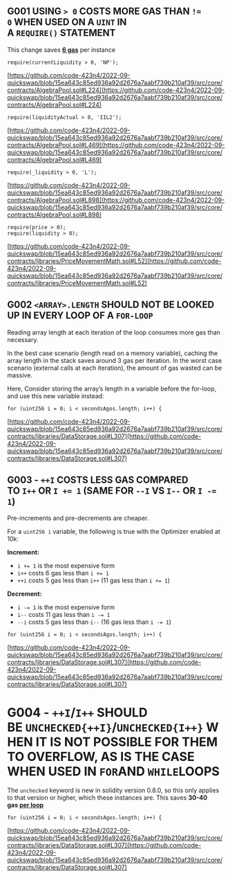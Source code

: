 ## G001 USING `> 0` COSTS MORE GAS THAN `!= 0` WHEN USED ON A `UINT` IN A `REQUIRE()` STATEMENT

This change saves **[6 gas](https://aws1.discourse-cdn.com/business6/uploads/zeppelin/original/2X/3/363a367d6d68851f27d2679d10706cd16d788b96.png)** per instance


```solidity
require(currentLiquidity > 0, 'NP');
```

[https://github.com/code-423n4/2022-09-quickswap/blob/15ea643c85ed936a92d2676a7aabf739b210af39/src/core/contracts/AlgebraPool.sol#L224](https://github.com/code-423n4/2022-09-quickswap/blob/15ea643c85ed936a92d2676a7aabf739b210af39/src/core/contracts/AlgebraPool.sol#L224)

```solidity
require(liquidityActual > 0, 'IIL2');
```

[https://github.com/code-423n4/2022-09-quickswap/blob/15ea643c85ed936a92d2676a7aabf739b210af39/src/core/contracts/AlgebraPool.sol#L469](https://github.com/code-423n4/2022-09-quickswap/blob/15ea643c85ed936a92d2676a7aabf739b210af39/src/core/contracts/AlgebraPool.sol#L469)

```solidity
require(_liquidity > 0, 'L');
```

[https://github.com/code-423n4/2022-09-quickswap/blob/15ea643c85ed936a92d2676a7aabf739b210af39/src/core/contracts/AlgebraPool.sol#L898](https://github.com/code-423n4/2022-09-quickswap/blob/15ea643c85ed936a92d2676a7aabf739b210af39/src/core/contracts/AlgebraPool.sol#L898)

```solidity
require(price > 0);
require(liquidity > 0);
```

[https://github.com/code-423n4/2022-09-quickswap/blob/15ea643c85ed936a92d2676a7aabf739b210af39/src/core/contracts/libraries/PriceMovementMath.sol#L52](https://github.com/code-423n4/2022-09-quickswap/blob/15ea643c85ed936a92d2676a7aabf739b210af39/src/core/contracts/libraries/PriceMovementMath.sol#L52)

## G002 `<ARRAY>.LENGTH` SHOULD NOT BE LOOKED UP IN EVERY LOOP OF A `FOR-LOOP`

Reading array length at each iteration of the loop consumes more gas than necessary.

In the best case scenario (length read on a memory variable), caching the array length in the stack saves around 3 gas per iteration. In the worst case scenario (external calls at each iteration), the amount of gas wasted can be massive.

Here, Consider storing the array’s length in a variable before the for-loop, and use this new variable instead:

```solidity
for (uint256 i = 0; i < secondsAgos.length; i++) {
```

[https://github.com/code-423n4/2022-09-quickswap/blob/15ea643c85ed936a92d2676a7aabf739b210af39/src/core/contracts/libraries/DataStorage.sol#L307](https://github.com/code-423n4/2022-09-quickswap/blob/15ea643c85ed936a92d2676a7aabf739b210af39/src/core/contracts/libraries/DataStorage.sol#L307)

## G003 - `++I` COSTS LESS GAS COMPARED TO `I++` OR `I += 1` (SAME FOR `--I` VS `I--` OR `I -= 1`)

Pre-increments and pre-decrements are cheaper.

For a `uint256 i` variable, the following is true with the Optimizer enabled at 10k:

**Increment:**

- `i += 1` is the most expensive form
- `i++` costs 6 gas less than `i += 1`
- `++i` costs 5 gas less than `i++` (11 gas less than `i += 1`)

**Decrement:**

- `i -= 1` is the most expensive form
- `i--` costs 11 gas less than `i -= 1`
- `--i` costs 5 gas less than `i--` (16 gas less than `i -= 1`)

```solidity
for (uint256 i = 0; i < secondsAgos.length; i++) {
```

[https://github.com/code-423n4/2022-09-quickswap/blob/15ea643c85ed936a92d2676a7aabf739b210af39/src/core/contracts/libraries/DataStorage.sol#L307](https://github.com/code-423n4/2022-09-quickswap/blob/15ea643c85ed936a92d2676a7aabf739b210af39/src/core/contracts/libraries/DataStorage.sol#L307)

# G004 - `++I`/`I++` SHOULD BE `UNCHECKED{++I}`/`UNCHECKED{I++}` WHEN IT IS NOT POSSIBLE FOR THEM TO OVERFLOW, AS IS THE CASE WHEN USED IN `FOR`AND `WHILE`LOOPS

The `unchecked` keyword is new in solidity version 0.8.0, so this only applies to that version or higher, which these instances are. This saves **30-40 gas [per loop](https://gist.github.com/hrkrshnn/ee8fabd532058307229d65dcd5836ddc#the-increment-in-for-loop-post-condition-can-be-made-unchecked)**

```solidity
for (uint256 i = 0; i < secondsAgos.length; i++) {
```

[https://github.com/code-423n4/2022-09-quickswap/blob/15ea643c85ed936a92d2676a7aabf739b210af39/src/core/contracts/libraries/DataStorage.sol#L307](https://github.com/code-423n4/2022-09-quickswap/blob/15ea643c85ed936a92d2676a7aabf739b210af39/src/core/contracts/libraries/DataStorage.sol#L307)